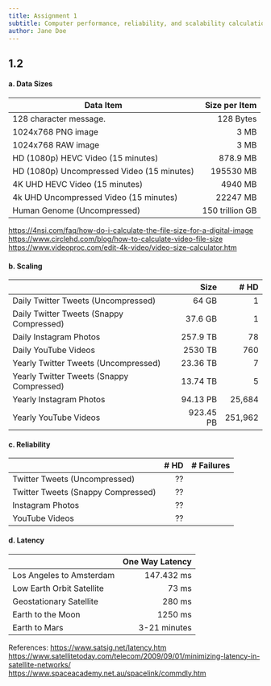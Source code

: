 ```yaml
---
title: Assignment 1
subtitle: Computer performance, reliability, and scalability calculation
author: Jane Doe
---
```


## 1.2 

#### a. Data Sizes

| Data Item                                  | Size per Item | 
|--------------------------------------------|--------------:|
| 128 character message.                     | 128 Bytes     | Wrote 128 characters in a notepad and checked the size
| 1024x768 PNG image                         | 3 MB          | For 32 bit depth
| 1024x768 RAW image                         | 3 MB          | For 32 bit depth
| HD (1080p) HEVC Video (15 minutes)         | 878.9 MB      |
| HD (1080p) Uncompressed Video (15 minutes) | 195530 MB     |
| 4K UHD HEVC Video (15 minutes)             | 4940 MB       |
| 4k UHD Uncompressed Video (15 minutes)     | 22247 MB      |
| Human Genome (Uncompressed)                | 150 trillion GB|

https://4nsi.com/faq/how-do-i-calculate-the-file-size-for-a-digital-image
https://www.circlehd.com/blog/how-to-calculate-video-file-size
https://www.videoproc.com/edit-4k-video/video-size-calculator.htm

#### b. Scaling

|                                           | Size     | # HD  | 
|-------------------------------------------|---------:|------:|
| Daily Twitter Tweets (Uncompressed)       | 64 GB    |   1   |
| Daily Twitter Tweets (Snappy Compressed)  | 37.6 GB  |   1   | With 1.7x compression ratio
| Daily Instagram Photos                    | 257.9 TB |  78   |
| Daily YouTube Videos                      | 2530 TB  | 760   |
| Yearly Twitter Tweets (Uncompressed)      | 23.36 TB |   7   |
| Yearly Twitter Tweets (Snappy Compressed) | 13.74 TB |   5   | With 1.7x compression ratio
| Yearly Instagram Photos                   | 94.13 PB | 25,684|
| Yearly YouTube Videos                     | 923.45 PB|251,962|

#### c. Reliability
|                                    | # HD | # Failures |
|------------------------------------|-----:|-----------:|
| Twitter Tweets (Uncompressed)      | ??   |            |
| Twitter Tweets (Snappy Compressed) | ??   |            |
| Instagram Photos                   | ??   |            |
| YouTube Videos                     | ??   |            |

#### d. Latency

|                           | One Way Latency      |
|---------------------------|---------------------:|
| Los Angeles to Amsterdam  | 147.432 ms           |
| Low Earth Orbit Satellite | 73 ms                |
| Geostationary Satellite   | 280 ms               |
| Earth to the Moon         | 1250 ms              |
| Earth to Mars             | 3-21 minutes         | 

References:
https://www.satsig.net/latency.htm
https://www.satellitetoday.com/telecom/2009/09/01/minimizing-latency-in-satellite-networks/
https://www.spaceacademy.net.au/spacelink/commdly.htm

